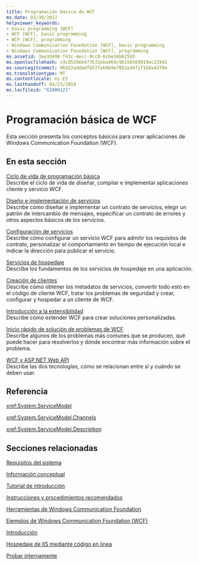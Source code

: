 ```yaml
---
title: Programación básica de WCF
ms.date: 03/30/2017
helpviewer_keywords:
- basic programming [WCF]
- WCF [WCF], basic programming
- WCF [WCF], programming
- Windows Communication Foundation [WCF], basic programming
- Windows Communication Foundation [WCF], programming
ms.assetid: 3ae3d498-f43c-4ecc-8cc0-6cbe36b62593
ms.openlocfilehash: c4c8529eb477b31eba464c9b156569819ec22941
ms.sourcegitcommit: 9b552addadfb57fab0b9e7852ed4f1f1b8a42f8e
ms.translationtype: MT
ms.contentlocale: es-ES
ms.lasthandoff: 04/23/2019
ms.locfileid: "62000121"
---
```

# <a name="basic-wcf-programming"></a>Programación básica de WCF
Esta sección presenta los conceptos básicos para crear aplicaciones de Windows Communication Foundation (WCF).  
  
## <a name="in-this-section"></a>En esta sección  
 [Ciclo de vida de programación básica](../../../docs/framework/wcf/basic-programming-lifecycle.md)  
 Describe el ciclo de vida de diseñar, compilar e implementar aplicaciones cliente y servicio WCF.  
  
 [Diseño e implementación de servicios](../../../docs/framework/wcf/designing-and-implementing-services.md)  
 Describe cómo diseñar e implementar un contrato de servicios, elegir un patrón de intercambio de mensajes, especificar un contrato de errores y otros aspectos básicos de los servicios.  
  
 [Configuración de servicios](../../../docs/framework/wcf/configuring-services.md)  
 Describe cómo configurar un servicio WCF para admitir los requisitos de contrato, personalizar el comportamiento en tiempo de ejecución local e indicar la dirección para publicar el servicio.  
  
 [Servicios de hospedaje](../../../docs/framework/wcf/hosting-services.md)  
 Describe los fundamentos de los servicios de hospedaje en una aplicación.  
  
 [Creación de clientes](../../../docs/framework/wcf/building-clients.md)  
 Describe cómo obtener los metadatos de servicios, convertir todo esto en el código de cliente WCF, tratar los problemas de seguridad y crear, configurar y hospedar a un cliente de WCF.  
  
 [Introducción a la extensibilidad](../../../docs/framework/wcf/introduction-to-extensibility.md)  
 Describe cómo extender WCF para crear soluciones personalizadas.  
  
 [Inicio rápido de solución de problemas de WCF](../../../docs/framework/wcf/wcf-troubleshooting-quickstart.md)  
 Describe algunos de los problemas más comunes que se producen, qué puede hacer para resolverlos y dónde encontrar más información sobre el problema.  
  
 [WCF y ASP.NET Web API](../../../docs/framework/wcf/wcf-and-aspnet-web-api.md)  
 Describe las dos tecnologías, cómo se relacionan entre sí y cuándo se deben usar.  
  
## <a name="reference"></a>Referencia  
 <xref:System.ServiceModel>  
  
 <xref:System.ServiceModel.Channels>  
  
 <xref:System.ServiceModel.Description>  
  
## <a name="related-sections"></a>Secciones relacionadas  
 [Requisitos del sistema](../../../docs/framework/wcf/wcf-system-requirements.md)  
  
 [Información conceptual](../../../docs/framework/wcf/conceptual-overview.md)  
  
 [Tutorial de introducción](../../../docs/framework/wcf/getting-started-tutorial.md)  
  
 [Instrucciones y procedimientos recomendados](../../../docs/framework/wcf/guidelines-and-best-practices.md)  
  
 [Herramientas de Windows Communication Foundation](../../../docs/framework/wcf/tools.md)  
  
 [Ejemplos de Windows Communication Foundation (WCF)](./samples/index.md)  
  
 [Introducción](../../../docs/framework/wcf/samples/getting-started-sample.md)  
  
 [Hospedaje de IIS mediante código en línea](../../../docs/framework/wcf/samples/iis-hosting-using-inline-code.md)  
  
 [Probar internamente](../../../docs/framework/wcf/samples/self-host.md)
